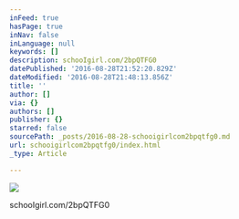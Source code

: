 ```yaml
---
inFeed: true
hasPage: true
inNav: false
inLanguage: null
keywords: []
description: schooIgirl.com/2bpQTFG0
datePublished: '2016-08-28T21:52:20.829Z'
dateModified: '2016-08-28T21:48:13.856Z'
title: ''
author: []
via: {}
authors: []
publisher: {}
starred: false
sourcePath: _posts/2016-08-28-schooigirlcom2bpqtfg0.md
url: schooigirlcom2bpqtfg0/index.html
_type: Article

---
```

![](https://the-grid-user-content.s3-us-west-2.amazonaws.com/f1478695-047d-494a-8a41-47362bbc9032.jpg)

schooIgirl.com/2bpQTFG0